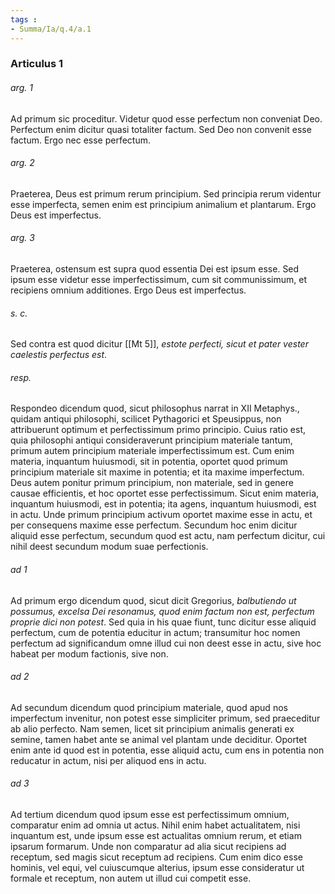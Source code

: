 ```yaml
---
tags : 
- Summa/Ia/q.4/a.1
---
```


### Articulus 1

###### arg. 1
Ad primum sic proceditur. Videtur quod esse perfectum non conveniat Deo. Perfectum enim dicitur quasi totaliter factum. Sed Deo non convenit esse factum. Ergo nec esse perfectum.

###### arg. 2
Praeterea, Deus est primum rerum principium. Sed principia rerum videntur esse imperfecta, semen enim est principium animalium et plantarum. Ergo Deus est imperfectus.

###### arg. 3
Praeterea, ostensum est supra quod essentia Dei est ipsum esse. Sed ipsum esse videtur esse imperfectissimum, cum sit communissimum, et recipiens omnium additiones. Ergo Deus est imperfectus.

###### s. c.
Sed contra est quod dicitur [[Mt 5]], *estote perfecti, sicut et pater vester caelestis perfectus est*.

###### resp.
Respondeo dicendum quod, sicut philosophus narrat in XII Metaphys., quidam antiqui philosophi, scilicet Pythagorici et Speusippus, non attribuerunt optimum et perfectissimum primo principio. Cuius ratio est, quia philosophi antiqui consideraverunt principium materiale tantum, primum autem principium materiale imperfectissimum est. Cum enim materia, inquantum huiusmodi, sit in potentia, oportet quod primum principium materiale sit maxime in potentia; et ita maxime imperfectum. Deus autem ponitur primum principium, non materiale, sed in genere causae efficientis, et hoc oportet esse perfectissimum. Sicut enim materia, inquantum huiusmodi, est in potentia; ita agens, inquantum huiusmodi, est in actu. Unde primum principium activum oportet maxime esse in actu, et per consequens maxime esse perfectum. Secundum hoc enim dicitur aliquid esse perfectum, secundum quod est actu, nam perfectum dicitur, cui nihil deest secundum modum suae perfectionis.

###### ad 1
Ad primum ergo dicendum quod, sicut dicit Gregorius, *balbutiendo ut possumus, excelsa Dei resonamus, quod enim factum non est, perfectum proprie dici non potest*. Sed quia in his quae fiunt, tunc dicitur esse aliquid perfectum, cum de potentia educitur in actum; transumitur hoc nomen perfectum ad significandum omne illud cui non deest esse in actu, sive hoc habeat per modum factionis, sive non.

###### ad 2
Ad secundum dicendum quod principium materiale, quod apud nos imperfectum invenitur, non potest esse simpliciter primum, sed praeceditur ab alio perfecto. Nam semen, licet sit principium animalis generati ex semine, tamen habet ante se animal vel plantam unde deciditur. Oportet enim ante id quod est in potentia, esse aliquid actu, cum ens in potentia non reducatur in actum, nisi per aliquod ens in actu.

###### ad 3
Ad tertium dicendum quod ipsum esse est perfectissimum omnium, comparatur enim ad omnia ut actus. Nihil enim habet actualitatem, nisi inquantum est, unde ipsum esse est actualitas omnium rerum, et etiam ipsarum formarum. Unde non comparatur ad alia sicut recipiens ad receptum, sed magis sicut receptum ad recipiens. Cum enim dico esse hominis, vel equi, vel cuiuscumque alterius, ipsum esse consideratur ut formale et receptum, non autem ut illud cui competit esse.

